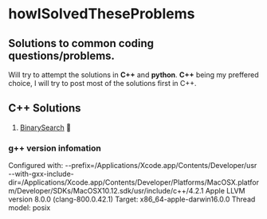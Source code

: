 # howISolvedTheseProblems
## Solutions to common coding questions/problems.
Will try to attempt the solutions in **C++** and **python**.
**C++** being my preffered choice, I will try to post most of the solutions first in C++.
## C++ Solutions
1. [BinarySearch](./binarySearch.cpp) :mag_right:



### g++ version infomation
Configured with: --prefix=/Applications/Xcode.app/Contents/Developer/usr --with-gxx-include-dir=/Applications/Xcode.app/Contents/Developer/Platforms/MacOSX.platform/Developer/SDKs/MacOSX10.12.sdk/usr/include/c++/4.2.1
Apple LLVM version 8.0.0 (clang-800.0.42.1)
Target: x86_64-apple-darwin16.0.0
Thread model: posix
